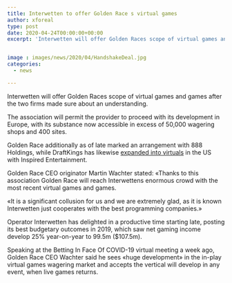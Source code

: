 ```yaml
---
title: Interwetten to offer Golden Race s virtual games
author: xforeal 
type: post
date: 2020-04-24T00:00:00+00:00
excerpt: 'Interwetten will offer Golden Races scope of virtual games and games after the two firms made sure about an agreement '


image : images/news/2020/04/HandshakeDeal.jpg
categories:
  - news

---
```

Interwetten will offer Golden Races scope of virtual games and games after the two firms made sure about an understanding. 

The association will permit the provider to proceed with its development in Europe, with its substance now accessible in excess of 50,000 wagering shops and 400 sites. 

Golden Race additionally as of late marked an arrangement with 888 Holdings, while DraftKings has likewise [expanded into virtuals][1] in the US with Inspired Entertainment. 

Golden Race CEO originator Martin Wachter stated: &#171;Thanks to this association Golden Race will reach Interwettens enormous crowd with the most recent virtual games and games. 

&#171;It is a significant collusion for us and we are extremely glad, as it is known Interwetten just cooperates with the best programming companies.&#187; 

Operator Interwetten has delighted in a productive time starting late, posting its best budgetary outcomes in 2019, which saw net gaming income develop 25&percnt; year-on-year to 99.5m ($107.5m). 

Speaking at the Betting In Face Of COVID-19 virtual meeting a week ago, Golden Race CEO Wachter said he sees &#171;huge development&#187; in the in-play virtual games wagering market and accepts the vertical will develop in any event, when live games returns.

 [1]: https://gamingamerica.com/news/464/draftkings-expands-virtuals-reach-with-inspired-deal